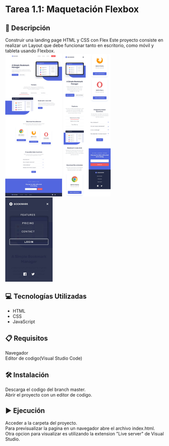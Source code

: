 # Tarea 1.1: Maquetación Flexbox
## 📄 Descripción
Construir una landing page HTML y CSS con Flex
Este proyecto consiste en realizar un Layout que debe funcionar tanto en escritorio, como móvil y tableta usando Flexbox.  
[<img src="design/desktop-design.jpg" width="180" alt="Diseño Escritorio" />](design/desktop-design.jpg)
[<img src="design/mobile.svg" width="150" alt="Diseño Movil" />](design/mobile.svg)  
[<img src="design/mobile-active-nav.jpg" width="150" alt="Menu Movil"/>](design/mobile-active-nav.jpg)

## 💻 Tecnologías Utilizadas
* HTML
* CSS
* JavaScript

## 📋 Requisitos
Navegador  
Editor de codigo(Visual Studio Code)

## 🛠️ Instalación
Descarga el codigo del branch master.  
Abrir el proyecto con un editor de codigo. 

## ▶️ Ejecución
Acceder a la carpeta del proyecto.  
Para previsualizar la pagina en un navegador abre el archivo index.html.  
Otra opcion para visualizar es utilizando la extension "Live server" de Visual Studio.
